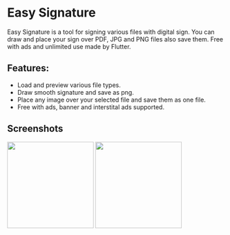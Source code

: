 # Easy Signature

Easy Signature is a tool for signing various files with digital sign. You can draw and place your sign over PDF, JPG and PNG files also save them. Free with ads and unlimited use made by Flutter.

## Features:<br>
* Load and preview various file types.<br>
* Draw smooth signature and save as png.<br>
* Place any image over your selected file and save them as one file.
* Free with ads, banner and interstital ads supported.

## Screenshots
<img src= "https://github.com/user-attachments/assets/4c914015-a36d-4985-ae09-1df942cec36c" width=200>
<img src= "https://github.com/user-attachments/assets/1ab045b6-dedd-44c6-852d-22c81a8966fa" width=200>

